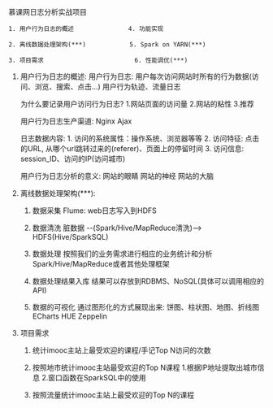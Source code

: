 慕课网日志分析实战项目

	1. 用户行为日志的概述               4. 功能实现

	2. 离线数据处理架构(***)            5. Spark on YARN(***)

	3. 项目需求                         6. 性能调优(***)




1. 用户行为日志的概述:
	用户行为日志: 用户每次访问网站时所有的行为数据(访问、浏览、搜索、点击...)
		用户行为轨迹、流量日志

	为什么要记录用户访问行为日志? 
		1.网站页面的访问量
		2.网站的粘性
		3.推荐

	用户行为日志生产渠道: 
		Nginx               Ajax

	日志数据内容: 
		1. 访问的系统属性：操作系统、浏览器等等
		2. 访问特征: 点击的URL, 从哪个url跳转过来的(referer)、页面上的停留时间
		3. 访问信息: session_ID、访问的IP(访问城市)

	用户行为日志分析的意义: 
		网站的眼睛
		网站的神经
		网站的大脑



2. 离线数据处理架构(***): 
	1) 数据采集
		Flume: web日志写入到HDFS

	2) 数据清洗
		脏数据  --(Spark/Hive/MapReduce清洗)-->   HDFS(Hive/SparkSQL)

	3) 数据处理
		按照我们的业务需求进行相应的业务统计和分析
		Spark/Hive/MapReduce或者其他处理框架

	4) 数据处理结果入库
		结果可以存放到RDBMS、NoSQL(具体可以调用相应的API)

	5) 数据的可视化
		通过图形化的方式展现出来: 饼图、柱状图、地图、折线图
		ECharts  HUE  Zeppelin


3. 项目需求 
	1) 统计imooc主站上最受欢迎的课程/手记Top N访问的次数

	2) 按照地市统计imooc主站最受欢迎的Top N课程
		1.根据IP地址提取出城市信息
		2.窗口函数在SparkSQL中的使用

	3) 按照流量统计imooc主站上最受欢迎的Top N的课程

		

